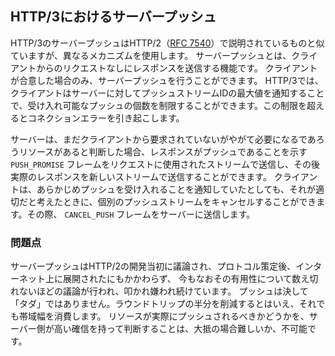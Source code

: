## HTTP/3におけるサーバープッシュ

HTTP/3のサーバープッシュはHTTP/2（[RFC 7540](https://tools.ietf.org/html/rfc7540)）で説明されているものと似ていますが、異なるメカニズムを使用します。
サーバープッシュとは、クライアントからのリクエストなしにレスポンスを送信する機能です。
クライアントが合意した場合のみ、サーバープッシュを行うことができます。
HTTP/3では、クライアントはサーバーに対してプッシュストリームIDの最大値を通知することで、受け入れ可能なプッシュの個数を制限することができます。この制限を超えるとコネクションエラーを引き起こします。

サーバーは、まだクライアントから要求されていないがやがて必要になるであろうリソースがあると判断した場合、レスポンスがプッシュであることを示す `PUSH_PROMISE` フレームをリクエストに使用されたストリームで送信し、その後実際のレスポンスを新しいストリームで送信することができます。
クライアントは、あらかじめプッシュを受け入れることを通知していたとしても、それが適切だと考えたときに、個別のプッシュストリームをキャンセルすることができます。その際、 `CANCEL_PUSH` フレームをサーバーに送信します。

### 問題点

サーバープッシュはHTTP/2の開発当初に議論され、プロトコル策定後、インターネット上に展開されたにもかかわらず、
今もなおその有用性について数え切れないほどの議論が行われ、叩かれ嫌われ続けています。
プッシュは決して「タダ」ではありません。ラウンドトリップの半分を削減するとはいえ、それでも帯域幅を消費します。
リソースが実際にプッシュされるべきかどうかを、サーバー側が高い確信を持って判断することは、大抵の場合難しいか、不可能です。
